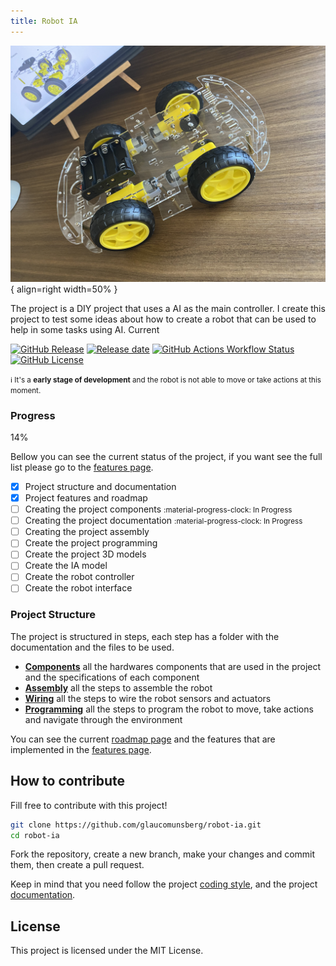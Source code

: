 ```yaml
---
title: Robot IA
---
```



![Chassis](images/project/current_status_represenation.jpg){ align=right width=50% }


The project is a DIY project that uses a AI as the main controller. I create this project to test some ideas about how to create a robot that can be used to help in some tasks using AI. Current 

[![GitHub Release](https://img.shields.io/github/v/release/glaucomunsberg/robot-ia)](https://github.com/glaucomunsberg/robot-ia/releases)
[![Release date](https://img.shields.io/github/release-date/glaucomunsberg/robot-ia)](https://github.com/glaucomunsberg/robot-ia/releases)
[![GitHub Actions Workflow Status](https://img.shields.io/github/actions/workflow/status/glaucomunsberg/robot-ia/pages%2Fpages-build-deployment)](https://github.com/glaucomunsberg/robot-ia/actions/workflows/pages/pages-build-deployment)
[![GitHub License](https://img.shields.io/github/license/glaucomunsberg/robot-ia)](https://github.com/glaucomunsberg/robot-ia/blob/main/LICENSE)

<small>:information_source: It's a <b>early stage of development</b> and the robot is not able to move or take actions at this moment.</small>

### Progress

<div class="progress-bar-container">
    <div class="progress-bar" style="width: 14%;">14%</div>
</div>

Bellow you can see the current status of the project, if you want see the full list please go to the [features page](project/features.md).

- [x] Project structure and documentation
- [x] Project features and roadmap
- [ ] Creating the project components <small>:material-progress-clock: In Progress</small>
- [ ] Creating the project documentation  <small>:material-progress-clock: In Progress</small>
- [ ] Creating the project assembly
- [ ] Create the project programming
- [ ] Create the project 3D models
- [ ] Create the IA model
- [ ] Create the robot controller
- [ ] Create the robot interface

### Project Structure

The project is structured in steps, each step has a folder with the documentation and the files to be used.

- **[Components](components/index.md)** all the hardwares components that are used in the project and the specifications of each component
- **[Assembly](assembly/index.md)** all the steps to assemble the robot
- **[Wiring](wiring/index.md)** all the steps to wire the robot sensors and actuators
- **[Programming](programming/index.md)** all the steps to program the robot to move, take actions and navigate through the environment

You can see the current [roadmap page](project/roadmap.md) and the features that are implemented in the [features page](project/features.md).


## How to contribute

Fill free to contribute with this project! 

```bash
git clone https://github.com/glaucomunsberg/robot-ia.git
cd robot-ia
```

Fork the repository, create a new branch, make your changes and commit them, then create a pull request.

Keep in mind that you need follow the project [coding style](project/coding-style.md), and the project [documentation](project/documentation.md).

## License

This project is licensed under the MIT License.